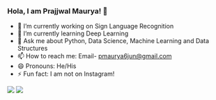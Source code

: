 ### Hola, I am Prajjwal Maurya! 👋

- 🔭 I’m currently working on Sign Language Recognition
- 🌱 I’m currently learning Deep Learning
- 💬 Ask me about Python, Data Science, Machine Learning and Data Structures
- 📫 How to reach me: Email- pmaurya6jun@gmail.com
- 😄 Pronouns: He/His
- ⚡ Fun fact: I am not on Instagram!
<img src="https://github-readme-stats.vercel.app/api?username=prxjju&&show_icons=true&title_color=ffffff&icon_color=bb2acf&text_color=daf7dc&bg_color=151515">
<img src="https://github-readme-stats.vercel.app/api/top-langs/?username=prxjju&layout=compact">
